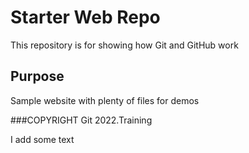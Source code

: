 # Starter Web Repo

This repository is for showing how Git and GitHub work

## Purpose

Sample website with plenty of files for demos

###COPYRIGHT 
Git 2022.Training

I add some text